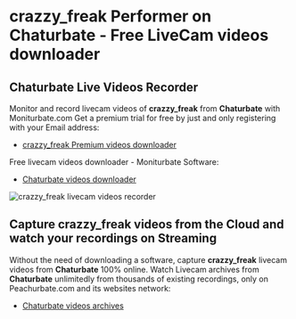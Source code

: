 # crazzy_freak Performer on Chaturbate - Free LiveCam videos downloader

## Chaturbate Live Videos Recorder

Monitor and record livecam videos of **crazzy_freak** from **Chaturbate** with Moniturbate.com
Get a premium trial for free by just and only registering with your Email address:
* [crazzy_freak Premium videos downloader](https://moniturbate.com/request-demo-licence-key.html)

Free livecam videos downloader - Moniturbate Software:
* [Chaturbate videos downloader](https://moniturbate.com/moniturbate-download-software.html)

![crazzy_freak livecam videos recorder](https://peachurnet.com/templates/moniturbate-software.png)


## Capture crazzy_freak videos from the Cloud and watch your recordings on Streaming

Without the need of downloading a software, capture **crazzy_freak** livecam videos from **Chaturbate** 100% online.
Watch Livecam archives from **Chaturbate** unlimitedly from thousands of existing recordings, only on Peachurbate.com and its websites network:
* [Chaturbate videos archives](https://peachurnet.com/)